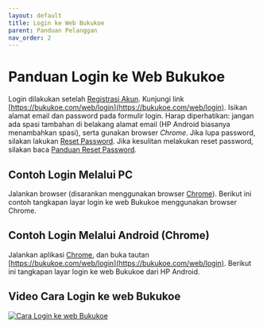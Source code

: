 ```yaml
---
layout: default
title: Login ke Web Bukukoe
parent: Panduan Pelanggan 
nav_order: 2
---
```

# Panduan Login ke Web Bukukoe

Login dilakukan setelah [Registrasi Akun](/docs/panduan-pelanggan/1-registrasi-akun-bukukoe). Kunjungi link [https://bukukoe.com/web/login](https://bukukoe.com/web/login). Isikan alamat email dan password pada formulir login. Harap diperhatikan: jangan ada spasi tambahan di belakang alamat email (HP Android biasanya menambahkan spasi), serta gunakan browser *Chrome*.
Jika lupa password, silakan lakukan [Reset Password](https://bukukoe.com/web/reset_password). Jika kesulitan melakukan reset password, silakan baca [Panduan Reset Password](/docs/panduan-pelanggan/4-reset-password). 

## Contoh Login Melalui PC
Jalankan browser (disarankan menggunakan browser [Chrome](https://www.google.com/chrome/)). Berikut ini contoh tangkapan layar login ke web Bukukoe menggunakan browser Chrome.

## Contoh Login Melalui Android (Chrome)
Jalankan aplikasi [Chrome](https://play.google.com/store/apps/details?id=com.android.chrome&hl=en), dan buka tautan [https://bukukoe.com/web/login](https://bukukoe.com/web/login). Berikut ini tangkapan layar login ke web Bukukoe dari HP Android.

## Video Cara Login ke web Bukukoe 
[![Cara Login ke web Bukukoe](https://img.youtube.com/vi/AwTmR5CCuIs/0.jpg)](https://www.youtube.com/watch?v=AwTmR5CCuIs)
